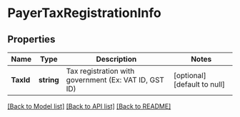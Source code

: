 # PayerTaxRegistrationInfo

## Properties
Name | Type | Description | Notes
------------ | ------------- | ------------- | -------------
**TaxId** | **string** | Tax registration with government (Ex: VAT ID, GST ID)  | [optional] [default to null]

[[Back to Model list]](../README.md#documentation-for-models) [[Back to API list]](../README.md#documentation-for-api-endpoints) [[Back to README]](../README.md)

